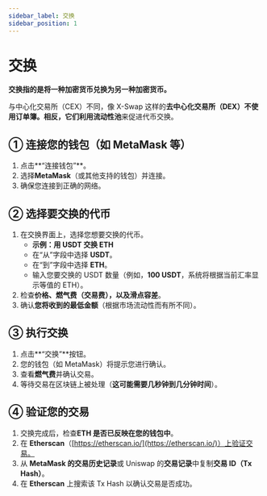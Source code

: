 ```yaml
---
sidebar_label: 交换
sidebar_position: 1
---
```


# 交换

**交换指的是将一种加密货币兑换为另一种加密货币。**

与中心化交易所（CEX）不同，像 X-Swap 这样的**去中心化交易所（DEX）**不使用订单簿。相反，它们**利用流动性池**来促进代币交换。

## **① 连接您的钱包（如 MetaMask 等）**

1. 点击**“连接钱包”**。
2. 选择**MetaMask**（或其他支持的钱包）并连接。
3. 确保您连接到正确的网络。

## **② 选择要交换的代币**

1. 在交换界面上，选择您想要交换的代币。
   - **示例：用 USDT 交换 ETH**
   - 在“从”字段中选择 **USDT**。
   - 在“到”字段中选择 **ETH**。
   - 输入您要交换的 USDT 数量（例如，**100 USDT**，系统将根据当前汇率显示等值的 ETH）。
2. 检查**价格、燃气费（交易费），以及滑点容差**。
3. 确认**您将收到的最低金额**（根据市场流动性而有所不同）。

## **③ 执行交换**

1. 点击**“交换”**按钮。
2. 您的钱包（如 MetaMask）将提示您进行确认。
3. 查看**燃气费**并确认交易。
4. 等待交易在区块链上被处理（**这可能需要几秒钟到几分钟时间**）。

## **④ 验证您的交易**

1. 交换完成后，检查**ETH 是否已反映在您的钱包中**。
2. 在 **Etherscan**（[https://etherscan.io/](https://etherscan.io/)）上验证交易。
3. 从 **MetaMask 的交易历史记录**或 Uniswap 的**交易记录**中复制**交易 ID（Tx Hash）**。
4. 在 **Etherscan** 上搜索该 Tx Hash 以确认交易是否成功。